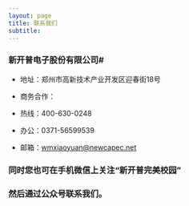 ```yaml
---
layout: page
title: 联系我们
subtitle: 
---
```


### 新开普电子股份有限公司# 
- 地址：郑州市高新技术产业开发区迎春街18号

- 商务合作：
- 热线：400-630-0248
- 办公：0371-56599539
- 邮箱：wmxiaoyuan@newcapec.net
### 同时您也可在手机微信上关注“新开普完美校园”
### 然后通过公众号联系我们。
